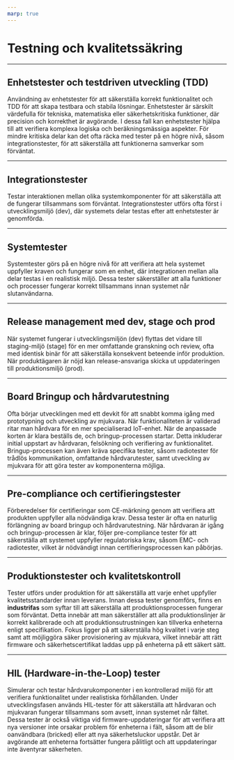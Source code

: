 ```yaml
---
marp: true
---
```


# Testning och kvalitetssäkring

---

## Enhetstester och testdriven utveckling (TDD)

Användning av enhetstester för att säkerställa korrekt funktionalitet och TDD för att skapa testbara och stabila lösningar. Enhetstester är särskilt värdefulla för tekniska, matematiska eller säkerhetskritiska funktioner, där precision och korrekthet är avgörande. I dessa fall kan enhetstester hjälpa till att verifiera komplexa logiska och beräkningsmässiga aspekter. För mindre kritiska delar kan det ofta räcka med tester på en högre nivå, såsom integrationstester, för att säkerställa att funktionerna samverkar som förväntat.

---

## Integrationstester

Testar interaktionen mellan olika systemkomponenter för att säkerställa att de fungerar tillsammans som förväntat. Integrationstester utförs ofta först i utvecklingsmiljö (dev), där systemets delar testas efter att enhetstester är genomförda.

---

## Systemtester

Systemtester görs på en högre nivå för att verifiera att hela systemet uppfyller kraven och fungerar som en enhet, där integrationen mellan alla delar testas i en realistisk miljö. Dessa tester säkerställer att alla funktioner och processer fungerar korrekt tillsammans innan systemet når slutanvändarna.

---

## Release management med dev, stage och prod

När systemet fungerar i utvecklingsmiljön (dev) flyttas det vidare till staging-miljö (stage) för en mer omfattande granskning och review, ofta med identisk binär för att säkerställa konsekvent beteende inför produktion. När produktägaren är nöjd kan release-ansvariga skicka ut uppdateringen till produktionsmiljö (prod).

---

## Board Bringup och hårdvarutestning

Ofta börjar utvecklingen med ett devkit för att snabbt komma igång med prototypning och utveckling av mjukvara. När funktionaliteten är validerad ritar man hårdvara för en mer specialiserad IoT-enhet. När de anpassade korten är klara beställs de, och bringup-processen startar. Detta inkluderar initial uppstart av hårdvaran, felsökning och verifiering av funktionalitet. Bringup-processen kan även kräva specifika tester, såsom radiotester för trådlös kommunikation, omfattande hårdvarutester, samt utveckling av mjukvara för att göra tester av komponenterna möjliga.

---

## Pre-compliance och certifieringstester

Förberedelser för certifieringar som CE-märkning genom att verifiera att produkten uppfyller alla nödvändiga krav. Dessa tester är ofta en naturlig förlängning av board bringup och hårdvarutestning. När hårdvaran är igång och bringup-processen är klar, följer pre-compliance tester för att säkerställa att systemet uppfyller regulatoriska krav, såsom EMC- och radiotester, vilket är nödvändigt innan certifieringsprocessen kan påbörjas.

---

## Produktionstester och kvalitetskontroll

Tester utförs under produktion för att säkerställa att varje enhet uppfyller kvalitetsstandarder innan leverans. Innan dessa tester genomförs, finns en **industrifas** som syftar till att säkerställa att produktionsprocessen fungerar som förväntat. Detta innebär att man säkerställer att alla produktionslinjer är korrekt kalibrerade och att produktionsutrustningen kan tillverka enheterna enligt specifikation. Fokus ligger på att säkerställa hög kvalitet i varje steg samt att möjliggöra säker provisionering av mjukvara, vilket innebär att rätt firmware och säkerhetscertifikat laddas upp på enheterna på ett säkert sätt.

---

## HIL (Hardware-in-the-Loop) tester

Simulerar och testar hårdvarukomponenter i en kontrollerad miljö för att verifiera funktionalitet under realistiska förhållanden. Under utvecklingsfasen används HIL-tester för att säkerställa att hårdvaran och mjukvaran fungerar tillsammans som avsett, innan systemet når fältet. Dessa tester är också viktiga vid firmware-uppdateringar för att verifiera att nya versioner inte orsakar problem för enheterna i fält, såsom att de blir oanvändbara (bricked) eller att nya säkerhetsluckor uppstår. Det är avgörande att enheterna fortsätter fungera pålitligt och att uppdateringar inte äventyrar säkerheten.